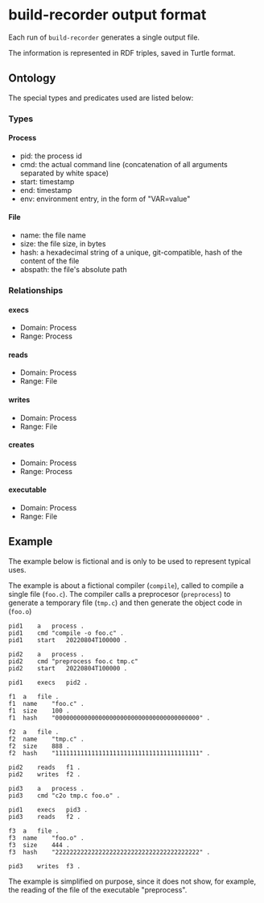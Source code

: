 # build-recorder output format

Each run of `build-recorder` generates a single output file.

The information is represented in RDF triples,
saved in Turtle format.

## Ontology

The special types and predicates used are listed below:

### Types

#### Process
- pid: the process id
- cmd: the actual command line (concatenation of all arguments separated by white space)
- start: timestamp
- end: timestamp
- env: environment entry, in the form of "VAR=value"



#### File
- name: the file name
- size: the file size, in bytes
- hash: a hexadecimal string of a unique, git-compatible, hash of the content of the file
- abspath: the file's absolute path



### Relationships

#### execs
- Domain: Process
- Range: Process

#### reads
- Domain: Process
- Range: File

#### writes
- Domain: Process
- Range: File

#### creates
- Domain: Process
- Range: Process

#### executable
- Domain: Process
- Range: File



## Example

The example below is fictional
and is only to be used to represent typical uses.

The example is about a fictional compiler (`compile`),
called to compile a single file (`foo.c`).
The compiler calls a preprocesor (`preprocess`)
to generate a temporary file (`tmp.c`)
and then generate the object code in (`foo.o`)

```
pid1	a	process .
pid1	cmd	"compile -o foo.c" .
pid1	start	20220804T100000 .

pid2	a	process .
pid2	cmd	"preprocess foo.c tmp.c"
pid2	start	20220804T100000 .

pid1	execs	pid2 .

f1	a	file .
f1	name	"foo.c" .
f1	size	100 .
f1	hash	"0000000000000000000000000000000000000000" .

f2	a	file .
f2	name	"tmp.c" .
f2	size	888 .
f2	hash	"1111111111111111111111111111111111111111" .

pid2	reads	f1 .
pid2	writes	f2 .

pid3	a	process .
pid3	cmd	"c2o tmp.c foo.o" .

pid1	execs	pid3 .
pid3	reads	f2 .

f3	a	file .
f3	name	"foo.o" .
f3	size	444 .
f3	hash	"2222222222222222222222222222222222222222" .

pid3	writes	f3 .

```

The example is simplified on purpose,
since it does not show, for example,
the reading of the file of the executable "preprocess".

